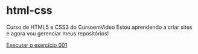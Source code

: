 # html-css
 Curso de HTML5 e CSS3 do CursoemVideo
Estou aprendendo a criar sites e agora vou gerenciar meus repositórios!

<a href="https://rennanwalker.github.io/html-css/exercicios/ex001/index.html">Executar o exercício 001</a>